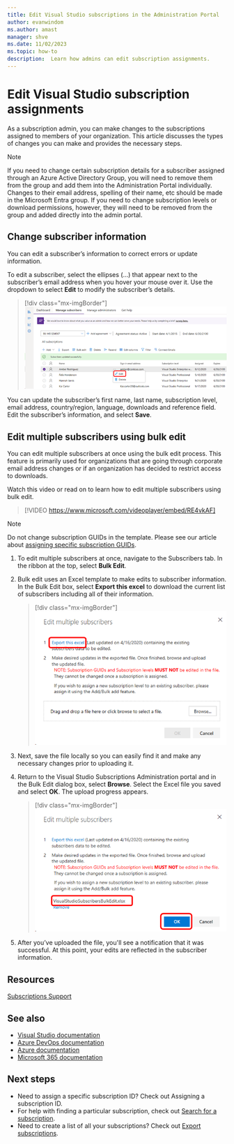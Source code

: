 ```yaml
---
title: Edit Visual Studio subscriptions in the Administration Portal
author: evanwindom
ms.author: amast
manager: shve
ms.date: 11/02/2023
ms.topic: how-to
description:  Learn how admins can edit subscription assignments.
---
```


# Edit Visual Studio subscription assignments

As a subscription admin, you can make changes to the subscriptions assigned to members of your organization.  This article discusses the types of changes you can make and provides the necessary steps.

   > [!NOTE]
   > If you need to change certain subscription details for a subscriber assigned through an Azure Active Directory Group, you will need to remove them from the group and add them into the Administration Portal individually.  Changes to their email address, spelling of their name, etc should be made in the Microsoft Entra group.  If you need to change subscription levels or download permissions, however, they will need to be removed from the group and added directly into the admin portal. 

## Change subscriber information

You can edit a subscriber’s information to correct errors or update information.

To edit a subscriber, select the ellipses (…) that appear next to the subscriber’s email address when you hover your mouse over it. Use the dropdown to select **Edit** to modify the subscriber’s details. 
> [!div class="mx-imgBorder"]
> ![Select subscriber to edit](_img/edit-license/select-subscriber.png "Screenshot of fly-out menu.  Click the ellipses and choose Edit.")

You can update the subscriber’s first name, last name, subscription level, email address, country/region, language, downloads and reference field. Edit the subscriber’s information, and select **Save**.

## Edit multiple subscribers using bulk edit

You can edit multiple subscribers at once using the bulk edit process. This feature is primarily used for organizations that are going through corporate email address changes or if an organization has decided to restrict access to downloads.

Watch this video or read on to learn how to edit multiple subscribers using bulk edit. 


> [!VIDEO https://www.microsoft.com/videoplayer/embed/RE4vkAF]

> [!NOTE]
> Do not change subscription GUIDs in the template. Please see our article about [assigning specific subscription GUIDs](assign-guid.md).

1. To edit multiple subscribers at once, navigate to the Subscribers tab. In the ribbon at the top, select **Bulk Edit**.

2. Bulk edit uses an Excel template to make edits to subscriber information. In the Bulk Edit box, select **Export this excel** to download the current list of subscribers including all of their information.
   > [!div class="mx-imgBorder"]
   > ![Editing a License - Export Bulk Edits List](_img/edit-license/edit-license-bulk-edit-export.png "Screenshot of the Edit multiple subscribers dialog.  The Export this excel link is highlighted.")

3. Next, save the file locally so you can easily find it and make any necessary changes prior to uploading it. 

4. Return to the Visual Studio Subscriptions Administration portal and in the Bulk Edit dialog box, select **Browse**. Select the Excel file you saved and select **OK**. The upload progress appears.
   > [!div class="mx-imgBorder"]
   > ![Editing a License - Bulk Edits File Upload](_img/edit-license/edit-license-bulk-file-upload1.png "Screenshot of the Edit multiple subscribers dialog.  The name of the completed template is highlighted.")

5. After you’ve uploaded the file, you'll see a notification that it was successful. At this point, your edits are reflected in the subscriber information.

## Resources

[Subscriptions Support](https://aka.ms/vsadminhelp)

## See also

+ [Visual Studio documentation](/visualstudio/)
+ [Azure DevOps documentation](/azure/devops/)
+ [Azure documentation](/azure/)
+ [Microsoft 365 documentation](/microsoft-365/)

## Next steps

+ Need to assign a specific subscription ID? Check out Assigning a subscription ID. 
+ For help with finding a particular subscription, check out [Search for a subscription](search-license.md).
+ Need to create a list of all your subscriptions?  Check out [Export subscriptions](exporting-subscriptions.md).